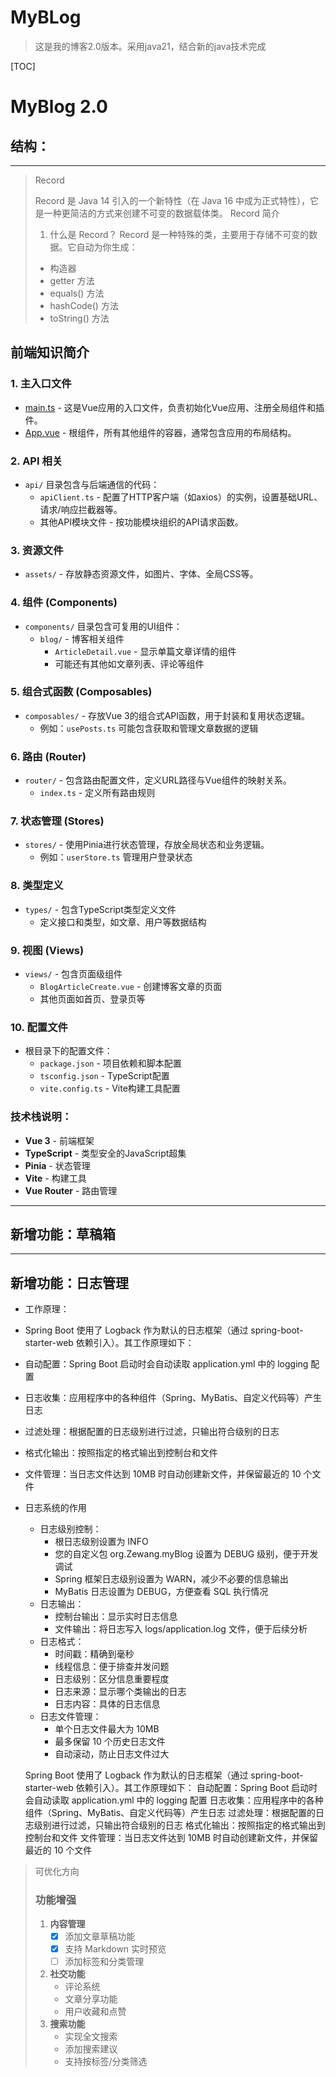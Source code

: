 # MyBLog

> 这是我的博客2.0版本。采用java21，结合新的java技术完成

[TOC]



# MyBlog 2.0

## 结构：

---

> Record
>
> Record 是 Java 14 引入的一个新特性（在 Java 16 中成为正式特性），它是一种更简洁的方式来创建不可变的数据载体类。
> Record 简介
> 1. 什么是 Record？
> Record 是一种特殊的类，主要用于存储不可变的数据。它自动为你生成：
> + 构造器
> + getter 方法
> + equals() 方法
> + hashCode() 方法
> + toString() 方法



## 前端知识简介

### 1. 主入口文件
- [main.ts](cci:7://file:///D:/Zewang/PROJECTS/myBlog_v2/blog-frontend/src/main.ts:0:0-0:0) - 这是Vue应用的入口文件，负责初始化Vue应用、注册全局组件和插件。
- [App.vue](cci:7://file:///D:/Zewang/PROJECTS/myBlog_v2/blog-frontend/src/App.vue:0:0-0:0) - 根组件，所有其他组件的容器，通常包含应用的布局结构。

### 2. API 相关
- `api/` 目录包含与后端通信的代码：
  - `apiClient.ts` - 配置了HTTP客户端（如axios）的实例，设置基础URL、请求/响应拦截器等。
  - 其他API模块文件 - 按功能模块组织的API请求函数。

### 3. 资源文件
- `assets/` - 存放静态资源文件，如图片、字体、全局CSS等。

### 4. 组件 (Components)
- `components/` 目录包含可复用的UI组件：
  - `blog/` - 博客相关组件
    - `ArticleDetail.vue` - 显示单篇文章详情的组件
    - 可能还有其他如文章列表、评论等组件

### 5. 组合式函数 (Composables)
- `composables/` - 存放Vue 3的组合式API函数，用于封装和复用状态逻辑。
  - 例如：`usePosts.ts` 可能包含获取和管理文章数据的逻辑

### 6. 路由 (Router)
- `router/` - 包含路由配置文件，定义URL路径与Vue组件的映射关系。
  - `index.ts` - 定义所有路由规则

### 7. 状态管理 (Stores)
- `stores/` - 使用Pinia进行状态管理，存放全局状态和业务逻辑。
  - 例如：`userStore.ts` 管理用户登录状态

### 8. 类型定义
- `types/` - 包含TypeScript类型定义文件
  - 定义接口和类型，如文章、用户等数据结构

### 9. 视图 (Views)
- `views/` - 包含页面级组件
  - `BlogArticleCreate.vue` - 创建博客文章的页面
  - 其他页面如首页、登录页等

### 10. 配置文件
- 根目录下的配置文件：
  - `package.json` - 项目依赖和脚本配置
  - `tsconfig.json` - TypeScript配置
  - `vite.config.ts` - Vite构建工具配置

### 技术栈说明：
- **Vue 3** - 前端框架
- **TypeScript** - 类型安全的JavaScript超集
- **Pinia** - 状态管理
- **Vite** - 构建工具
- **Vue Router** - 路由管理

---

## 新增功能：草稿箱

---

## 新增功能：日志管理

+ 工作原理：

+ Spring Boot 使用了 Logback 作为默认的日志框架（通过 spring-boot-starter-web 依赖引入）。其工作原理如下：

+ 自动配置：Spring Boot 启动时会自动读取 application.yml 中的 logging 配置

+ 日志收集：应用程序中的各种组件（Spring、MyBatis、自定义代码等）产生日志

+ 过滤处理：根据配置的日志级别进行过滤，只输出符合级别的日志

+ 格式化输出：按照指定的格式输出到控制台和文件

+ 文件管理：当日志文件达到 10MB 时自动创建新文件，并保留最近的 10 个文件

+ 日志系统的作用

  + 日志级别控制：
    + 根日志级别设置为 INFO
    + 您的自定义包 org.Zewang.myBlog 设置为 DEBUG 级别，便于开发调试
    + Spring 框架日志级别设置为 WARN，减少不必要的信息输出
    + MyBatis 日志设置为 DEBUG，方便查看 SQL 执行情况
  + 日志输出：
    + 控制台输出：显示实时日志信息
    + 文件输出：将日志写入 logs/application.log 文件，便于后续分析
  + 日志格式：
    + 时间戳：精确到毫秒
    + 线程信息：便于排查并发问题
    + 日志级别：区分信息重要程度
    + 日志来源：显示哪个类输出的日志
    + 日志内容：具体的日志信息
  + 日志文件管理：
    + 单个日志文件最大为 10MB
    + 最多保留 10 个历史日志文件
    + 自动滚动，防止日志文件过大

  

  

  Spring Boot 使用了 Logback 作为默认的日志框架（通过 spring-boot-starter-web 依赖引入）。其工作原理如下：
  自动配置：Spring Boot 启动时会自动读取 application.yml 中的 logging 配置
  日志收集：应用程序中的各种组件（Spring、MyBatis、自定义代码等）产生日志
  过滤处理：根据配置的日志级别进行过滤，只输出符合级别的日志
  格式化输出：按照指定的格式输出到控制台和文件
  文件管理：当日志文件达到 10MB 时自动创建新文件，并保留最近的 10 个文件



> 可优化方向
>
> ### 功能增强
>
> 1. **内容管理**
>    - [x] 添加文章草稿功能 
>    - [x] 支持 Markdown 实时预览
>    - [ ] 添加标签和分类管理
> 2. **社交功能**
>    - 评论系统
>    - 文章分享功能
>    - 用户收藏和点赞
> 3. **搜索功能**
>    - 实现全文搜索
>    - 添加搜索建议
>    - 支持按标签/分类筛选
